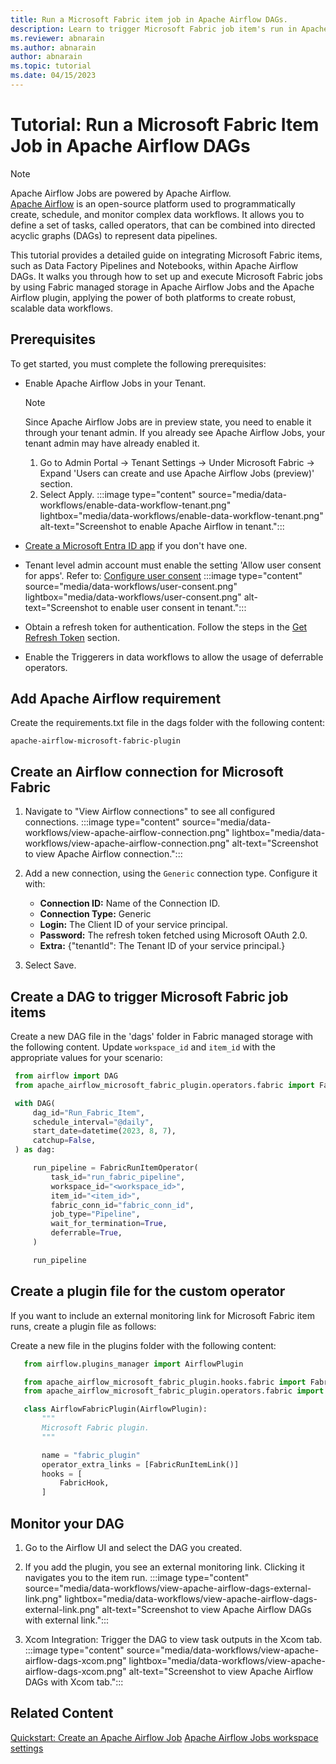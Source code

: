 ```yaml
---
title: Run a Microsoft Fabric item job in Apache Airflow DAGs.
description: Learn to trigger Microsoft Fabric job item's run in Apache Airflow DAGs.
ms.reviewer: abnarain
ms.author: abnarain
author: abnarain
ms.topic: tutorial
ms.date: 04/15/2023
---
```


# Tutorial: Run a Microsoft Fabric Item Job in Apache Airflow DAGs

> [!NOTE]
> Apache Airflow Jobs are powered by Apache Airflow. </br> [Apache Airflow](https://airflow.apache.org/) is an open-source platform used to programmatically create, schedule, and monitor complex data workflows. It allows you to define a set of tasks, called operators, that can be combined into directed acyclic graphs (DAGs) to represent data pipelines.

This tutorial provides a detailed guide on integrating Microsoft Fabric items, such as Data Factory Pipelines and Notebooks, within Apache Airflow DAGs. It walks you through how to set up and execute Microsoft Fabric jobs by using Fabric managed storage in Apache Airflow Jobs and the Apache Airflow plugin, applying the power of both platforms to create robust, scalable data workflows.

## Prerequisites

To get started, you must complete the following prerequisites:

- Enable Apache Airflow Jobs in your Tenant.

  > [!NOTE]
  > Since Apache Airflow Jobs are in preview state, you need to enable it through your tenant admin. If you already see Apache Airflow Jobs, your tenant admin may have already enabled it.

  1. Go to Admin Portal -> Tenant Settings -> Under Microsoft Fabric -> Expand 'Users can create and use Apache Airflow Jobs (preview)' section.
  2. Select Apply.
     :::image type="content" source="media/data-workflows/enable-data-workflow-tenant.png" lightbox="media/data-workflows/enable-data-workflow-tenant.png" alt-text="Screenshot to enable Apache Airflow in tenant.":::

- [Create a Microsoft Entra ID app](/azure/active-directory/develop/quickstart-register-app) if you don't have one.

- Tenant level admin account must enable the setting 'Allow user consent for apps'. Refer to: [Configure user consent](/entra/identity/enterprise-apps/configure-user-consent?pivots=portal)
  :::image type="content" source="media/data-workflows/user-consent.png" lightbox="media/data-workflows/user-consent.png" alt-text="Screenshot to enable user consent in tenant.":::

- Obtain a refresh token for authentication. Follow the steps in the [Get Refresh Token](/entra/identity-platform/v2-oauth2-auth-code-flow#refresh-the-access-token) section.

- Enable the Triggerers in data workflows to allow the usage of deferrable operators.

## Add Apache Airflow requirement

Create the requirements.txt file in the dags folder with the following content:

```plaintext
apache-airflow-microsoft-fabric-plugin
```

## Create an Airflow connection for Microsoft Fabric

1. Navigate to "View Airflow connections" to see all configured connections.
   :::image type="content" source="media/data-workflows/view-apache-airflow-connection.png" lightbox="media/data-workflows/view-apache-airflow-connection.png" alt-text="Screenshot to view Apache Airflow connection.":::

2. Add a new connection, using the `Generic` connection type. Configure it with:

   - <strong>Connection ID:</strong> Name of the Connection ID.
   - <strong>Connection Type:</strong> Generic
   - <strong>Login:</strong> The Client ID of your service principal.
   - <strong>Password:</strong> The refresh token fetched using Microsoft OAuth 2.0.
   - <strong>Extra:</strong> {"tenantId": The Tenant ID of your service principal.}

3. Select Save.

## Create a DAG to trigger Microsoft Fabric job items

Create a new DAG file in the 'dags' folder in Fabric managed storage with the following content. Update `workspace_id` and `item_id` with the appropriate values for your scenario:

```python
 from airflow import DAG
 from apache_airflow_microsoft_fabric_plugin.operators.fabric import FabricRunItemOperator

 with DAG(
     dag_id="Run_Fabric_Item",
     schedule_interval="@daily",
     start_date=datetime(2023, 8, 7),
     catchup=False,
 ) as dag:

     run_pipeline = FabricRunItemOperator(
         task_id="run_fabric_pipeline",
         workspace_id="<workspace_id>",
         item_id="<item_id>",
         fabric_conn_id="fabric_conn_id",
         job_type="Pipeline",
         wait_for_termination=True,
         deferrable=True,
     )

     run_pipeline
```

## Create a plugin file for the custom operator

If you want to include an external monitoring link for Microsoft Fabric item runs, create a plugin file as follows:

Create a new file in the plugins folder with the following content:

```python
   from airflow.plugins_manager import AirflowPlugin

   from apache_airflow_microsoft_fabric_plugin.hooks.fabric import FabricHook
   from apache_airflow_microsoft_fabric_plugin.operators.fabric import FabricRunItemLink

   class AirflowFabricPlugin(AirflowPlugin):
       """
       Microsoft Fabric plugin.
       """

       name = "fabric_plugin"
       operator_extra_links = [FabricRunItemLink()]
       hooks = [
           FabricHook,
       ]
```

## Monitor your DAG

1. Go to the Airflow UI and select the DAG you created.

2. If you add the plugin, you see an external monitoring link. Clicking it navigates you to the item run.
   :::image type="content" source="media/data-workflows/view-apache-airflow-dags-external-link.png" lightbox="media/data-workflows/view-apache-airflow-dags-external-link.png" alt-text="Screenshot to view Apache Airflow DAGs with external link.":::

3. Xcom Integration: Trigger the DAG to view task outputs in the Xcom tab.
   :::image type="content" source="media/data-workflows/view-apache-airflow-dags-xcom.png" lightbox="media/data-workflows/view-apache-airflow-dags-xcom.png" alt-text="Screenshot to view Apache Airflow DAGs with Xcom tab.":::

## Related Content

[Quickstart: Create an Apache Airflow Job](../data-factory/create-data-workflows.md)
[Apache Airflow Jobs workspace settings](../data-factory/data-workflows-workspace-settings.md)
